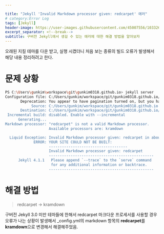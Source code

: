 ```yaml
---

title: "Jekyll 'Invalid Markdown processor given: redcarpet' 에러"
# category:Error Log
tags: [Jekyll]
header-image: https://user-images.githubusercontent.com/45007556/103326178-75fb0d80-4a92-11eb-983c-dbd6adc70b15.png
excerpt_separator: <!--break-->
subtitle: 구버전 Jekyll에서 생길 수 있는 에러에 대한 해결 방법을 알아보자
---
```

오래된 지킬 테마를 다운 받고, 실행 시켰더니 처음 보는 종류의 빌드 오류가 발생해서 해당 내용 정리하려고 한다.

<!--break-->

# 문제 상황
```bash
PS C:\Users\gunkim\workspace\git\gunkim0318.github.io> jekyll server
Configuration file: C:/Users/gunkim/workspace/git/gunkim0318.github.io/_config.yml
       Deprecation: You appear to have pagination turned on, but you haven't included the `jekyll-paginate` gem. Ensure you have `plugins: [jekyll-paginate]` in your configuration file.
            Source: C:/Users/gunkim/workspace/git/gunkim0318.github.io
       Destination: C:/Users/gunkim/workspace/git/gunkim0318.github.io/_site
 Incremental build: disabled. Enable with --incremental
      Generating...
Markdown processor: "redcarpet" is not a valid Markdown processor.
                    Available processors are: kramdown

  Liquid Exception: Invalid Markdown processor given: redcarpet in about.html
             ERROR: YOUR SITE COULD NOT BE BUILT:
                    ------------------------------------
                    Invalid Markdown processor given: redcarpet
                    ------------------------------------------------
      Jekyll 4.1.1   Please append `--trace` to the `serve` command 
                     for any additional information or backtrace. 
                    ------------------------------------------------
```
# 해결 방법
> redcarpet -> kramdown

구버전 Jekyll 3.0 미만 테마들에 한해서 redcarpet 마크다운 프로세서를 사용할 경우 오류가 나는 상황이 발생해서 _config.yml의 markdown 항목의 **redcarpet**를 **kramdown**으로 변경해서 해결해주었음.

